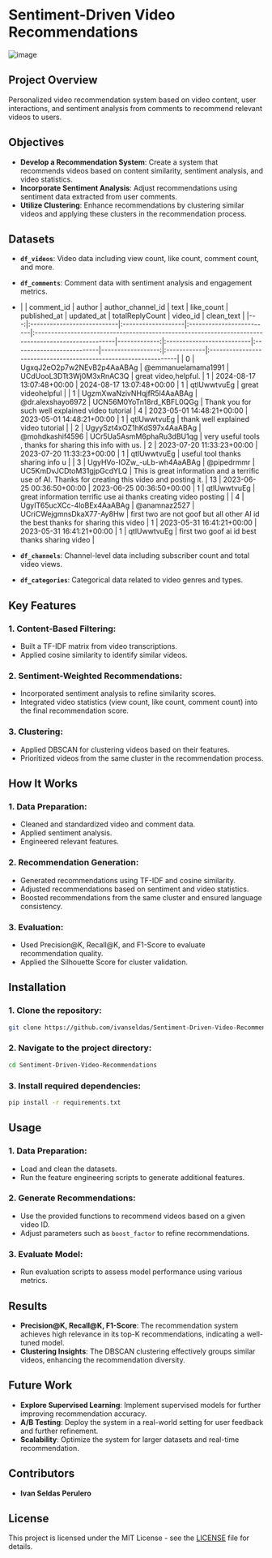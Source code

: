 
# Sentiment-Driven Video Recommendations

![image](https://github.com/user-attachments/assets/a8b302c5-e168-4a00-a6b6-a1fbcae83a7f)

## Project Overview

Personalized video recommendation system based on video content, user interactions, and sentiment analysis from comments to recommend relevant videos to users.

## Objectives

- **Develop a Recommendation System**: Create a system that recommends videos based on content similarity, sentiment analysis, and video statistics.
- **Incorporate Sentiment Analysis**: Adjust recommendations using sentiment data extracted from user comments.
- **Utilize Clustering**: Enhance recommendations by clustering similar videos and applying these clusters in the recommendation process.

## Datasets

- **`df_videos`**: Video data including view count, like count, comment count, and more.
- **`df_comments`**: Comment data with sentiment analysis and engagement metrics.
- |    | comment_id                 | author             | author_channel_id        | text                                                                                               |   like_count | published_at              | updated_at                |   totalReplyCount | video_id    | clean_text                                                      |
|---:|:---------------------------|:-------------------|:-------------------------|:---------------------------------------------------------------------------------------------------|-------------:|:--------------------------|:--------------------------|------------------:|:------------|:----------------------------------------------------------------|
|  0 | UgxqJ2eO2p7w2NEvB2p4AaABAg | @emmanuelamama1991 | UCdUooL3DTt3Wj0M3xRnAC3Q | great video,helpful.                                                                               |            1 | 2024-08-17 13:07:48+00:00 | 2024-08-17 13:07:48+00:00 |                 1 | qtlUwwtvuEg | great videohelpful                                              |
|  1 | UgzmXwaNzivNHqjfR5l4AaABAg | @dr.alexshayo6972  | UCN56M0YoTn18rd_KBFL0QGg | Thank you for such well explained video tutorial                                                   |            4 | 2023-05-01 14:48:21+00:00 | 2023-05-01 14:48:21+00:00 |                 1 | qtlUwwtvuEg | thank well explained video tutorial                             |
|  2 | UgyySzt4xOZ1hKdS97x4AaABAg | @mohdkashif4596    | UCr5Ua5AsmM6phaRu3dBU1qg | very useful tools , thanks for sharing this info with us.                                          |            2 | 2023-07-20 11:33:23+00:00 | 2023-07-20 11:33:23+00:00 |                 1 | qtlUwwtvuEg | useful tool thanks sharing info u                               |
|  3 | UgyHVo-IOZw_-uLb-wh4AaABAg | @pipedrmmr         | UC5KmDvJCDtoM31gjpGcdYLQ | This is great information and a terrific use of AI. Thanks for creating this video and posting it. |           13 | 2023-06-25 00:36:50+00:00 | 2023-06-25 00:36:50+00:00 |                 1 | qtlUwwtvuEg | great information terrific use ai thanks creating video posting |
|  4 | UgyIT65ucXCc-4loBEx4AaABAg | @anamnaz2527       | UCriCWejgmnsDkaX77-Ay8Hw | first two are not goof but all other AI id the best thanks for sharing this video                  |            1 | 2023-05-31 16:41:21+00:00 | 2023-05-31 16:41:21+00:00 |                 1 | qtlUwwtvuEg | first two goof ai id best thanks sharing video                  |

- **`df_channels`**: Channel-level data including subscriber count and total video views.
- **`df_categories`**: Categorical data related to video genres and types.

## Key Features

### 1. Content-Based Filtering:
- Built a TF-IDF matrix from video transcriptions.
- Applied cosine similarity to identify similar videos.

### 2. Sentiment-Weighted Recommendations:
- Incorporated sentiment analysis to refine similarity scores.
- Integrated video statistics (view count, like count, comment count) into the final recommendation score.

### 3. Clustering:
- Applied DBSCAN for clustering videos based on their features.
- Prioritized videos from the same cluster in the recommendation process.

## How It Works

### 1. Data Preparation:
- Cleaned and standardized video and comment data.
- Applied sentiment analysis.
- Engineered relevant features.

### 2. Recommendation Generation:
- Generated recommendations using TF-IDF and cosine similarity.
- Adjusted recommendations based on sentiment and video statistics.
- Boosted recommendations from the same cluster and ensured language consistency.

### 3. Evaluation:
- Used Precision@K, Recall@K, and F1-Score to evaluate recommendation quality.
- Applied the Silhouette Score for cluster validation.

## Installation

### 1. Clone the repository:
```bash
git clone https://github.com/ivanseldas/Sentiment-Driven-Video-Recommendations.git
```

### 2. Navigate to the project directory:
```bash
cd Sentiment-Driven-Video-Recommendations
```

### 3. Install required dependencies:
```bash
pip install -r requirements.txt
```

## Usage

### 1. Data Preparation:
- Load and clean the datasets.
- Run the feature engineering scripts to generate additional features.

### 2. Generate Recommendations:
- Use the provided functions to recommend videos based on a given video ID.
- Adjust parameters such as `boost_factor` to refine recommendations.

### 3. Evaluate Model:
- Run evaluation scripts to assess model performance using various metrics.

## Results

- **Precision@K, Recall@K, F1-Score**: The recommendation system achieves high relevance in its top-K recommendations, indicating a well-tuned model.
- **Clustering Insights**: The DBSCAN clustering effectively groups similar videos, enhancing the recommendation diversity.

## Future Work

- **Explore Supervised Learning**: Implement supervised models for further improving recommendation accuracy.
- **A/B Testing**: Deploy the system in a real-world setting for user feedback and further refinement.
- **Scalability**: Optimize the system for larger datasets and real-time recommendation.

## Contributors

- **Ivan Seldas Perulero**

## License

This project is licensed under the MIT License - see the [LICENSE](./LICENSE) file for details.
